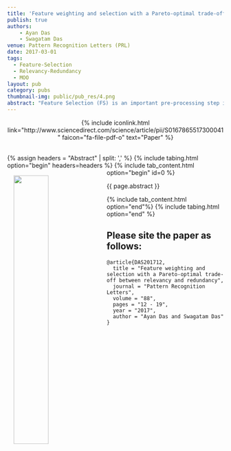 ```yaml
---
title: 'Feature weighting and selection with a Pareto-optimal trade-off between relevancy and redundancy'
publish: true
authors:
    - Ayan Das
    - Swagatam Das
venue: Pattern Recognition Letters (PRL)
date: 2017-03-01
tags:
  - Feature-Selection
  - Relevancy-Redundancy
  - MOO
layout: pub
category: pubs
thumbnail-img: public/pub_res/4.png
abstract: "Feature Selection (FS) is an important pre-processing step in machine learning and it reduces the number of features/variables used to describe each member of a dataset. Such reduction occurs by eliminating some of the non-discriminating and redundant features and selecting a subset of the existing features with higher discriminating power among various classes in the data. In this paper, we formulate the feature selection as a bi-objective optimization problem of some real-valued weights corresponding to each feature. A subset of the weighted features is thus selected as the best subset for subsequent classification of the data. Two information theoretic measures, known as ‘relevancy’ and ‘redundancy’ are chosen for designing the objective functions for a very competitive Multi-Objective Optimization (MOO) algorithm called ‘Multi-Objective Evolutionary Algorithm based on Decomposition (MOEA/D)’. We experimentally determine the best possible constraints on the weights to be optimized. We evaluate the proposed bi-objective feature selection and weighting framework on a set of 15 standard datasets by using the popular k-Nearest Neighbor (k-NN) classifier. As is evident from the experimental results, our method appears to be quite competitive to some of the state-of-the-art FS methods of current interest. We further demonstrate the effectiveness of our framework by changing the choices of the optimization scheme and the classifier to Non-dominated Sorting Genetic Algorithm (NSGA)-II and Support Vector Machines (SVMs) respectively."
---
```


<center>
    {% include iconlink.html link="http://www.sciencedirect.com/science/article/pii/S0167865517300041" faicon="fa-file-pdf-o" text="Paper" %}
</center>
<br>

{% assign headers = "Abstract" | split: ',' %}
{% include tabing.html option="begin" headers=headers %}
    {% include tab_content.html option="begin" id=0 %}
        <img src="/{{ page.thumbnail-img }}" style="width: 40%; float: left; margin: 15px; ">
        <p style="text-align: justify;">{{ page.abstract }}</p>
    {% include tab_content.html option="end"%}
{% include tabing.html option="end" %}

## Please site the paper as follows:

~~~
@article{DAS201712,
  title = "Feature weighting and selection with a Pareto-optimal trade-off between relevancy and redundancy",
  journal = "Pattern Recognition Letters",
  volume = "88",
  pages = "12 - 19",
  year = "2017",
  author = "Ayan Das and Swagatam Das"
}
~~~